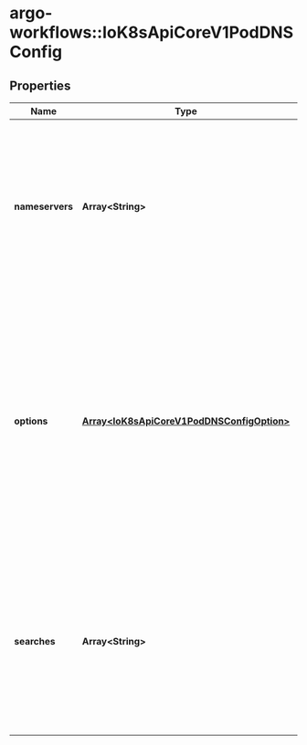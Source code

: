 # argo-workflows::IoK8sApiCoreV1PodDNSConfig

## Properties
Name | Type | Description | Notes
------------ | ------------- | ------------- | -------------
**nameservers** | **Array&lt;String&gt;** | A list of DNS name server IP addresses. This will be appended to the base nameservers generated from DNSPolicy. Duplicated nameservers will be removed. | [optional] 
**options** | [**Array&lt;IoK8sApiCoreV1PodDNSConfigOption&gt;**](IoK8sApiCoreV1PodDNSConfigOption.md) | A list of DNS resolver options. This will be merged with the base options generated from DNSPolicy. Duplicated entries will be removed. Resolution options given in Options will override those that appear in the base DNSPolicy. | [optional] 
**searches** | **Array&lt;String&gt;** | A list of DNS search domains for host-name lookup. This will be appended to the base search paths generated from DNSPolicy. Duplicated search paths will be removed. | [optional] 


